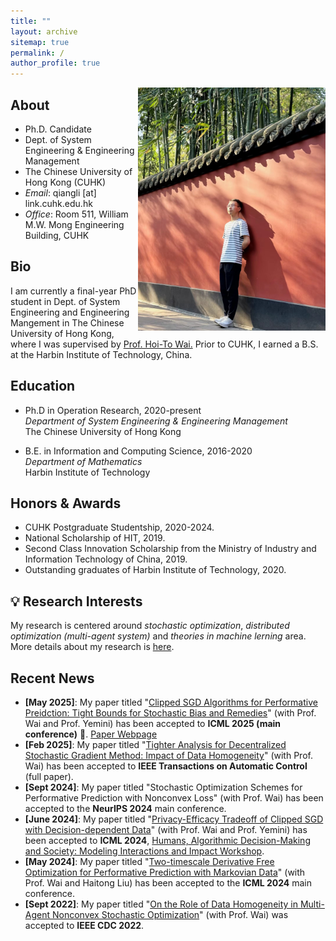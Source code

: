 ```yaml
---
title: ""
layout: archive
sitemap: true
permalink: /
author_profile: true
---
```


<img src="/assets/images/qiang_avator.jpeg" width="300px" alt="Qiang Li" align="right" />

## About

- Ph.D. Candidate
- Dept. of System Engineering & Engineering Management
- The Chinese University of Hong Kong (CUHK)
- *Email*: qiangli [at] link.cuhk.edu.hk
- *Office*: Room 511, William M.W. Mong Engineering Building, CUHK

## Bio

I am currently a final-year PhD student in Dept. of System Engineering and Engineering Mangement in The Chinese University of Hong Kong, where I was supervised by [Prof. Hoi-To Wai.](https://www1.se.cuhk.edu.hk/~htwai/) Prior to CUHK, I earned a B.S. at the Harbin Institute of Technology, China. 

## Education

- Ph.D in Operation Research, 2020-present \
  *Department of System Engineering & Engineering Management* \
  The Chinese University of Hong Kong

- B.E. in Information and Computing Science, 2016-2020 \
  *Department of Mathematics* \
  Harbin Institute of Technology

## Honors & Awards
- CUHK Postgraduate Studentship, 2020-2024.
- National Scholarship of HIT, 2019.
- Second Class Innovation Scholarship from the Ministry of Industry and Information Technology of China, 2019.
- Outstanding graduates of Harbin Institute of Technology, 2020.


## :bulb: Research Interests 
My research is centered around *stochastic optimization*, *distributed optimization (multi-agent system)* and *theories in machine lerning* area. More details about my research is [here](/research/).

## Recent News

- **[May 2025]**: My paper titled "[Clipped SGD Algorithms for Performative Preidction: Tight Bounds for Stochastic Bias and Remedies](https://arxiv.org/pdf/2404.10995)" (with Prof. Wai and Prof. Yemini) has been accepted to **ICML 2025 (main conference)** 🎉. [Paper Webpage](https://qiang-cu.github.io/icml2025-clippingsgd/)
- **[Feb 2025]**: My paper titled "[Tighter Analysis for Decentralized Stochastic Gradient Method: Impact of Data Homogeneity](https://arxiv.org/abs/2409.04092)" (with Prof. Wai) has been accepted to **IEEE Transactions on Automatic Control** (full paper).
- **[Sept 2024]**: My paper titled "Stochastic Optimization Schemes for Performative Prediction with Nonconvex Loss" (with Prof. Wai) has been accepted to the **NeurIPS 2024** main conference.
- **[June 2024]**: My paper titled "[Privacy-Efficacy Tradeoff of Clipped SGD with Decision-dependent Data](https://icml.cc/virtual/2024/38255)" (with Prof. Wai and Prof. Yemini) has been accepted to **ICML 2024**, [Humans, Algorithmic Decision-Making and Society: Modeling Interactions and Impact Workshop](https://humans-algs-society.github.io/).
- **[May 2024]**: My paper titled "[Two-timescale Derivative Free Optimization for Performative Prediction with Markovian Data](https://icml.cc/virtual/2024/poster/34757)" (with Prof. Wai and Haitong Liu) has been accepted to the **ICML 2024** main conference.
- **[Sept 2022]**: My paper titled "[On the Role of Data Homogeneity in Multi-Agent Nonconvex Stochastic Optimization](https://ieeexplore.ieee.org/document/9992403)" (with Prof. Wai) was accepted to **IEEE CDC 2022**.